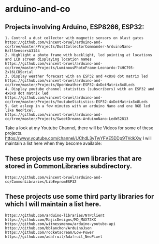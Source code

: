 # arduino-and-co

## Projects involving Arduino, ESP8266, ESP32:
	1. Control a dust collector with magnetic sensors on blast gates
	https://github.com/vincent-bruel/arduino-and-co/tree/master/Projects/DustCollectorCommander-ArduinoNano-HallSensorsA3144
	2. Highlight a photo frame with backlight, led pointing at locations and LCD screen displaying location names
	https://github.com/vincent-bruel/arduino-and-co/tree/master/Projects/LuminousPhotoFrame-Leonardo-74HC795-2x16LCDSerial
	3. Display weather forecast with an ESP32 and 4x8x8 dot matrix led
	https://github.com/vincent-bruel/arduino-and-co/tree/master/Projects/OpenWeather-ESP32-4xDotMatrix8x8Leds
	4. Display youtube channel statistics (subscribers) with an ESP32 and 4x8x8 dot matrix led
	https://github.com/vincent-bruel/arduino-and-co/tree/master/Projects/YoutubeStatistics-ESP32-4xDotMatrix8x8Leds
	5. Get asleep in a few minutes with an arduino Nano and one RGB led like NeoPixel.
	https://github.com/vincent-bruel/arduino-and-co/tree/master/Projects/SweetDreams-ArduinoNano-LedWS2813
	
   Take a look at my Youtube Channel, there will be Videos for some of these projects.
   https://www.youtube.com/channel/UChdL3yTwYFVE5DDp9TVdkXw
   I will maintain a list here when they become available:
   
## These projects use my own libraries that are stored in CommonLibraries subdirectory.
	https://github.com/vincent-bruel/arduino-and-co/CommonLibraries/LibEepromESP32

## These projects use some third party libraries for which I will maintain a list here.
	https://github.com/arduino-libraries/NTPClient
	https://github.com/MajicDesigns/MD_MAX72XX
	https://github.com/witnessmenow/arduino-youtube-api
	https://github.com/bblanchon/ArduinoJson
	https://github.com/rocketscream/Low-Power
	https://github.com/adafruit/Adafruit_NeoPixel




